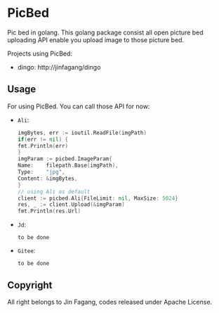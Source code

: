# PicBed

Pic bed in golang. This golang package consist all open picture bed uploading API enable you upload image to those picture bed.



Projects using PicBed:

- dingo: http://jinfagang/dingo





## Usage

For using PicBed. You can call those API for now:

- `Ali`:

  ```go
  imgBytes, err := ioutil.ReadFile(imgPath)
  if(err != nil) {
  fmt.Println(err)
  }
  imgParam := picbed.ImageParam{
  Name:    filepath.Base(imgPath),
  Type:    "jpg",
  Content: &imgBytes,
  }
  // using Ali as default
  client := picbed.Ali{FileLimit: nil, MaxSize: 5024}
  res, _ := client.Upload(&imgParam)
  fmt.Println(res.Url)
  ```

- `Jd`:

  ```
  to be done
  ```

- `Gitee`:

  ```
  to be done
  ```

  

## Copyright

All right belongs to Jin Fagang, codes released under Apache License.